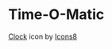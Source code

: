 # Time-O-Matic

[Clock](https://icons8.com/icon/IkSjFCDwFnR5/clock) icon by [Icons8](https://icons8.com)
